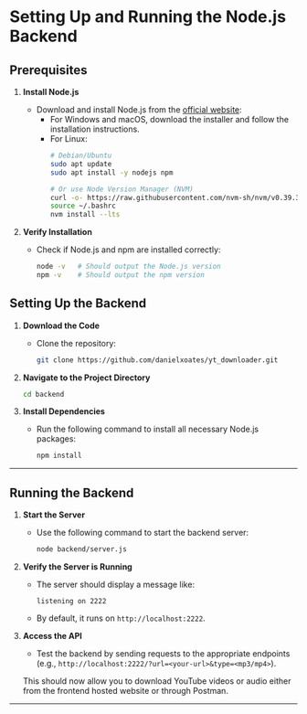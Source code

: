 # Setting Up and Running the Node.js Backend

## Prerequisites

1. **Install Node.js**
   - Download and install Node.js from the [official website](https://nodejs.org/):
     - For Windows and macOS, download the installer and follow the installation instructions.
     - For Linux:
       ```bash
       # Debian/Ubuntu
       sudo apt update
       sudo apt install -y nodejs npm

       # Or use Node Version Manager (NVM)
       curl -o- https://raw.githubusercontent.com/nvm-sh/nvm/v0.39.3/install.sh | bash
       source ~/.bashrc
       nvm install --lts
       ```

2. **Verify Installation**
   - Check if Node.js and npm are installed correctly:
     ```bash
     node -v   # Should output the Node.js version
     npm -v    # Should output the npm version
     ```

## Setting Up the Backend

1. **Download the Code**
   - Clone the repository:
     ```bash
     git clone https://github.com/danielxoates/yt_downloader.git
     ```

2. **Navigate to the Project Directory**
   ```bash
   cd backend
   ```

3. **Install Dependencies**
   - Run the following command to install all necessary Node.js packages:
     ```bash
     npm install
     ```

---

## Running the Backend

1. **Start the Server**
   - Use the following command to start the backend server:
     ```bash
     node backend/server.js
     ```

2. **Verify the Server is Running**
   - The server should display a message like:
     ```
     listening on 2222
     ```
   - By default, it runs on `http://localhost:2222`.

3. **Access the API**
   - Test the backend by sending requests to the appropriate endpoints (e.g., `http://localhost:2222/?url=<your-url>&type=<mp3/mp4>`).

   This should now allow you to download YouTube videos or audio either from the frontend hosted website or through Postman.

---


